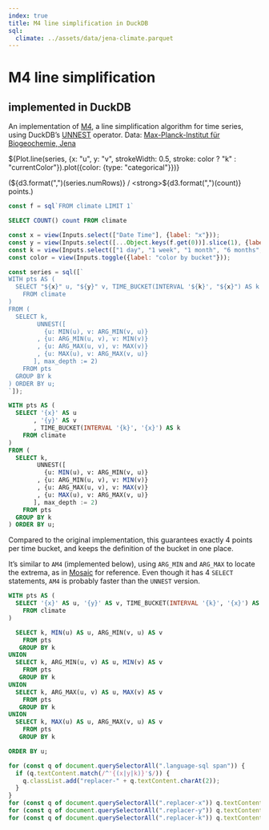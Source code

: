 ```yaml
---
index: true
title: M4 line simplification in DuckDB
sql:
  climate: ../assets/data/jena-climate.parquet
---
```


# M4 line simplification

## implemented in DuckDB

An implementation of [M4](https://observablehq.com/@uwdata/m4-scalable-time-series-visualization), a line simplification algorithm for time series, using DuckDB’s [UNNEST](https://duckdb.org/docs/sql/query_syntax/unnest.html) operator. Data: [Max-Planck-Institut für Biogeochemie, Jena](https://www.bgc-jena.mpg.de/wetter/)

${Plot.line(series, {x: "u", y: "v", strokeWidth: 0.5, stroke: color ? "k" : "currentColor"}).plot({color: {type: "categorical"}})}

(${d3.format(",")(series.numRows)} / <strong>${d3.format(",")(count)}</strong> points.)

```js
const f = sql`FROM climate LIMIT 1`
```

```sql id=[{count}]
SELECT COUNT() count FROM climate
```

```js
const x = view(Inputs.select(["Date Time"], {label: "x"}));
const y = view(Inputs.select([...Object.keys(f.get(0))].slice(1), {label: "y", value: "p (mbar)"}));
const k = view(Inputs.select(["1 day", "1 week", "1 month", "6 months", "1 year"], {label: "bucket", value: "1 week"}));
const color = view(Inputs.toggle({label: "color by bucket"}));
```

```js
const series = sql([`
WITH pts AS (
  SELECT "${x}" u, "${y}" v, TIME_BUCKET(INTERVAL '${k}', "${x}") AS k
    FROM climate
)
FROM (
  SELECT k,
        UNNEST([
          {u: MIN(u), v: ARG_MIN(v, u)}
        , {u: ARG_MIN(u, v), v: MIN(v)}
        , {u: ARG_MAX(u, v), v: MAX(v)}
        , {u: MAX(u), v: ARG_MAX(v, u)}
       ], max_depth := 2)
    FROM pts
  GROUP BY k
) ORDER BY u;
`]);
```

```sql run=false
WITH pts AS (
  SELECT '{x}' AS u
       , '{y}' AS v
       , TIME_BUCKET(INTERVAL '{k}', '{x}') AS k
    FROM climate
)
FROM (
  SELECT k,
        UNNEST([
          {u: MIN(u), v: ARG_MIN(v, u)}
        , {u: ARG_MIN(u, v), v: MIN(v)}
        , {u: ARG_MAX(u, v), v: MAX(v)}
        , {u: MAX(u), v: ARG_MAX(v, u)}
       ], max_depth := 2)
    FROM pts
  GROUP BY k
) ORDER BY u;
```

Compared to the original implementation, this guarantees exactly 4 points per time bucket, and keeps the definition of the bucket in one place.

It’s similar to `AM4` (implemented below), using `ARG_MIN` and `ARG_MAX` to locate the extrema, as in [Mosaic](https://idl.cs.washington.edu/files/2024-Mosaic-TVCG.pdf) for reference. Even though it has 4 `SELECT` statements, `AM4` is probably faster than the `UNNEST` version.

```sql run=false
WITH pts AS (
  SELECT '{x}' AS u, '{y}' AS v, TIME_BUCKET(INTERVAL '{k}', '{x}') AS k
    FROM climate
)

  SELECT k, MIN(u) AS u, ARG_MIN(v, u) AS v
    FROM pts
   GROUP BY k
UNION
  SELECT k, ARG_MIN(u, v) AS u, MIN(v) AS v
    FROM pts
   GROUP BY k
UNION
  SELECT k, ARG_MAX(u, v) AS u, MAX(v) AS v
    FROM pts
   GROUP BY k
UNION
  SELECT k, MAX(u) AS u, ARG_MAX(v, u) AS v
    FROM pts
   GROUP BY k

ORDER BY u;
```

```js
for (const q of document.querySelectorAll(".language-sql span")) {
  if (q.textContent.match(/^'{(x|y|k)}'$/)) {
    q.classList.add("replacer-" + q.textContent.charAt(2));
  }
}
for (const q of document.querySelectorAll(".replacer-x")) q.textContent = JSON.stringify(x);
for (const q of document.querySelectorAll(".replacer-y")) q.textContent = JSON.stringify(y);
for (const q of document.querySelectorAll(".replacer-k")) q.textContent = `'${k}'`;
```
